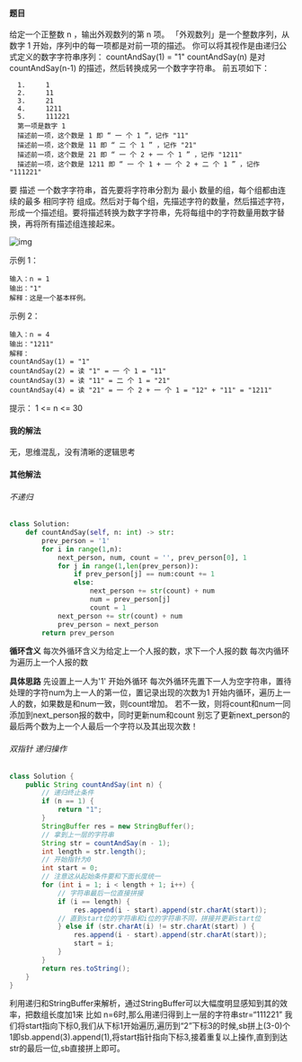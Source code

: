 #### 题目

给定一个正整数 n ，输出外观数列的第 n 项。
「外观数列」是一个整数序列，从数字 1 开始，序列中的每一项都是对前一项的描述。
你可以将其视作是由递归公式定义的数字字符串序列：
countAndSay(1) = "1"
countAndSay(n) 是对 countAndSay(n-1) 的描述，然后转换成另一个数字字符串。
前五项如下：
 ```
   1.     1
   2.     11
   3.     21
   4.     1211
   5.     111221
   第一项是数字 1 
   描述前一项，这个数是 1 即 “ 一 个 1 ”，记作 "11"
   描述前一项，这个数是 11 即 “ 二 个 1 ” ，记作 "21"
   描述前一项，这个数是 21 即 “ 一 个 2 + 一 个 1 ” ，记作 "1211"
   描述前一项，这个数是 1211 即 “ 一 个 1 + 一 个 2 + 二 个 1 ” ，记作 "111221"
 ```


   要 描述 一个数字字符串，首先要将字符串分割为 最小 数量的组，每个组都由连续的最多 相同字符 组成。然后对于每个组，先描述字符的数量，然后描述字符，形成一个描述组。要将描述转换为数字字符串，先将每组中的字符数量用数字替换，再将所有描述组连接起来。

![img](https://assets.leetcode.com/uploads/2020/10/23/countandsay.jpg)

示例 1：

```
输入：n = 1
输出："1"
解释：这是一个基本样例。
```

示例 2：

```
输入：n = 4
输出："1211"
解释：
countAndSay(1) = "1"
countAndSay(2) = 读 "1" = 一 个 1 = "11"
countAndSay(3) = 读 "11" = 二 个 1 = "21"
countAndSay(4) = 读 "21" = 一 个 2 + 一 个 1 = "12" + "11" = "1211"
```

提示：
1 <= n <= 30

#### 我的解法

无，思维混乱，没有清晰的逻辑思考

#### 其他解法

###### 不递归

```python
class Solution:
    def countAndSay(self, n: int) -> str:
        prev_person = '1'
        for i in range(1,n):
            next_person, num, count = '', prev_person[0], 1
            for j in range(1,len(prev_person)):
                if prev_person[j] == num:count += 1
                else:
                    next_person += str(count) + num
                    num = prev_person[j]
                    count = 1
            next_person += str(count) + num
            prev_person = next_person
        return prev_person
```

**循环含义**
每次外循环含义为给定上一个人报的数，求下一个人报的数
每次内循环为遍历上一个人报的数

**具体思路**
先设置上一人为'1'
开始外循环
每次外循环先置下一人为空字符串，置待处理的字符num为上一人的第一位，置记录出现的次数为1
开始内循环，遍历上一人的数，如果数是和num一致，则count增加。
若不一致，则将count和num一同添加到next_person报的数中，同时更新num和count
别忘了更新next_person的最后两个数为上一个人最后一个字符以及其出现次数！

###### 双指针 递归操作

```java
class Solution {
    public String countAndSay(int n) {
        // 递归终止条件
        if (n == 1) {
            return "1";
        }
        StringBuffer res = new StringBuffer();
        // 拿到上一层的字符串
        String str = countAndSay(n - 1);
        int length = str.length();
        // 开始指针为0
        int start = 0;
        // 注意这从起始条件要和下面长度统一
        for (int i = 1; i < length + 1; i++) {
            // 字符串最后一位直接拼接
            if (i == length) {
                res.append(i - start).append(str.charAt(start));
            // 直到start位的字符串和i位的字符串不同，拼接并更新start位
            } else if (str.charAt(i) != str.charAt(start) ) {
                res.append(i - start).append(str.charAt(start));
                start = i;
            }
        }
        return res.toString();
    }
}
```

利用递归和StringBuffer来解析，通过StringBuffer可以大幅度明显感知到其的效率，把数组长度加1来
比如 n=6时,那么用递归得到上一层的字符串str=“111221”
我们将start指向下标0,我们从下标1开始遍历,遍历到“2”下标3的时候,sb拼上(3-0)个1即sb.append(3).append(1),将start指针指向下标3,接着重复以上操作,直到到达str的最后一位,sb直接拼上即可。


